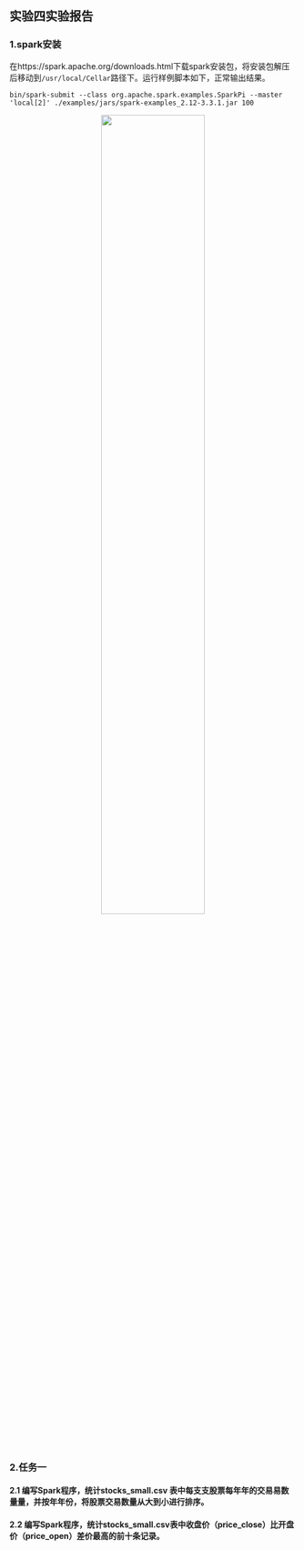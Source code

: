 ## 实验四实验报告

### 1.spark安装

在https://spark.apache.org/downloads.html下载spark安装包，将安装包解压后移动到```/usr/local/Cellar```路径下。运行样例脚本如下，正常输出结果。

```
bin/spark-submit --class org.apache.spark.examples.SparkPi --master 'local[2]' ./examples/jars/spark-examples_2.12-3.3.1.jar 100
```

<center><img src="https://s1.imagehub.cc/images/2022/12/06/d48f98b27c8e6451a6c39fdf517032d5.png" width="60%"></center>

### 2.任务一

#### 2.1 编写Spark程序，统计stocks_small.csv 表中每⽀支股票每年年的交易易数量量，并按年年份，将股票交易数量从⼤到⼩进⾏排序。

#### 2.2 编写Spark程序，统计stocks_small.csv表中收盘价（price_close）⽐开盘价（price_open）差价最⾼的前十条记录。
